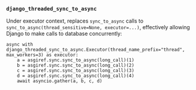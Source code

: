 ### `django_threaded_sync_to_async`

Under executor context, replaces `sync_to_async` calls to `sync_to_async(thread_sensitive=None, executor=...)`, effectively allowing Django to make calls to database concurrently:

```python3
async with django_threaded_sync_to_async.Executor(thread_name_prefix="thread", max_workers=3) as executor:
    a = asgiref.sync.sync_to_async(long_call)(1)
    b = asgiref.sync.sync_to_async(long_call)(2)
    c = asgiref.sync.sync_to_async(long_call)(3)
    d = asgiref.sync.sync_to_async(long_call)(4)
    await asyncio.gather(a, b, c, d)
```
